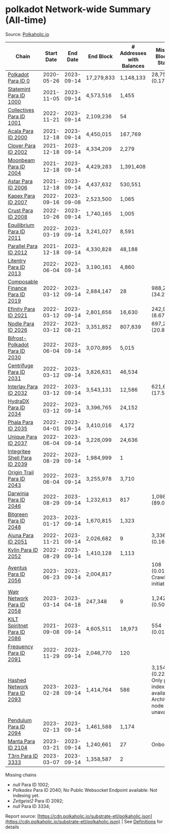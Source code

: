 # polkadot Network-wide Summary (All-time)

Source: [Polkaholic.io](https://polkaholic.io)


| Chain            | Start Date | End Date | End Block | # Addresses with Balances | Missing Blocks / Status |
| ---------------- | ---------- | ---------| --------- | ------------------------- | ----------------------- |
| [Polkadot Para ID 0](/polkadot/0-polkadot) | 2020-05-26 | 2023-09-14 | 17,279,833 |  1,148,133 | 28,752 (0.17%)  |
| [Statemint Para ID 1000](/polkadot/1000-statemint) | 2021-11-05 | 2023-09-14 | 4,573,516 |  1,455 |    |
| [Collectives Para ID 1001](/polkadot/1001-collectives) | 2022-11-21 | 2023-09-14 | 2,109,236 |  54 |    |
| [Acala Para ID 2000](/polkadot/2000-acala) | 2021-12-18 | 2023-09-14 | 4,450,015 |  167,769 |    |
| [Clover Para ID 2002](/polkadot/2002-clover) | 2021-12-18 | 2023-09-14 | 4,334,209 |  2,279 |    |
| [Moonbeam Para ID 2004](/polkadot/2004-moonbeam) | 2021-12-18 | 2023-09-14 | 4,429,283 |  1,391,408 |    |
| [Astar Para ID 2006](/polkadot/2006-astar) | 2021-12-18 | 2023-09-14 | 4,437,632 |  530,551 |    |
| [Kapex Para ID 2007](/polkadot/2007-kapex) | 2022-09-16 | 2023-09-08 | 2,523,500 |  1,065 |    |
| [Crust Para ID 2008](/polkadot/2008-crust) | 2022-10-26 | 2023-09-14 | 1,740,165 |  1,005 |    |
| [Equilibrium Para ID 2011](/polkadot/2011-equilibrium) | 2022-03-19 | 2023-09-14 | 3,241,027 |  8,591 |    |
| [Parallel Para ID 2012](/polkadot/2012-parallel) | 2021-12-18 | 2023-09-14 | 4,330,828 |  48,188 |    |
| [Litentry Para ID 2013](/polkadot/2013-litentry) | 2022-06-04 | 2023-09-14 | 3,190,161 |  4,860 |    |
| [Composable Finance Para ID 2019](/polkadot/2019-composable) | 2022-03-12 | 2023-09-14 | 2,884,147 |  28 | 988,228 (34.26%)  |
| [Efinity Para ID 2021](/polkadot/2021-efinity) | 2022-03-12 | 2023-09-14 | 2,801,656 |  16,630 | 242,949 (8.67%)  |
| [Nodle Para ID 2026](/polkadot/2026-nodle) | 2022-03-12 | 2023-08-21 | 3,351,852 |  807,839 | 697,249 (20.80%)  |
| [Bifrost-Polkadot Para ID 2030](/polkadot/2030-bifrost-dot) | 2022-06-04 | 2023-09-14 | 3,070,895 |  5,015 |    |
| [Centrifuge Para ID 2031](/polkadot/2031-centrifuge) | 2022-03-12 | 2023-09-14 | 3,826,631 |  46,534 |    |
| [Interlay Para ID 2032](/polkadot/2032-interlay) | 2022-03-12 | 2023-09-14 | 3,543,131 |  12,586 | 621,626 (17.54%)  |
| [HydraDX Para ID 2034](/polkadot/2034-hydradx) | 2022-03-12 | 2023-09-14 | 3,396,765 |  24,152 |    |
| [Phala Para ID 2035](/polkadot/2035-phala) | 2022-04-01 | 2023-09-14 | 3,410,016 |  4,172 |    |
| [Unique Para ID 2037](/polkadot/2037-unique) | 2022-06-04 | 2023-09-14 | 3,226,099 |  24,636 |    |
| [Integritee Shell Para ID 2039](/polkadot/2039-integritee-shell) | 2022-08-29 | 2023-09-14 | 1,984,999 |  1 |    |
| [Origin Trail Para ID 2043](/polkadot/2043-origintrail) | 2022-06-04 | 2023-09-14 | 3,255,978 |  3,710 |    |
| [Darwinia Para ID 2046](/polkadot/2046-darwinia) | 2022-08-29 | 2023-09-14 | 1,232,613 |  817 | 1,098,047 (89.08%)  |
| [Bitgreen Para ID 2048](/polkadot/2048-bitgreen) | 2023-01-17 | 2023-09-14 | 1,670,815 |  1,323 |    |
| [Ajuna Para ID 2051](/polkadot/2051-ajuna) | 2022-11-21 | 2023-09-14 | 2,026,682 |  9 | 3,336 (0.16%)  |
| [Kylin Para ID 2052](/polkadot/2052-kylin) | 2022-08-29 | 2023-09-14 | 1,410,128 |  1,113 |    |
| [Aventus Para ID 2056](/polkadot/2056-aventus) | 2023-06-23 | 2023-09-14 | 2,004,817 |   | 108 (0.01%) Crawling initiated |
| [Watr Network Para ID 2058](/polkadot/2058-watr) | 2023-03-14 | 2023-04-18 | 247,348 |  9 | 1,242 (0.50%)  |
| [KILT Spiritnet Para ID 2086](/polkadot/2086-kilt) | 2021-09-08 | 2023-09-14 | 4,605,511 |  18,973 | 554 (0.01%)  |
| [Frequency Para ID 2091](/polkadot/2091-frequency) | 2022-11-29 | 2023-09-14 | 2,046,770 |  120 |    |
| [Hashed Network Para ID 2093](/polkadot/2093-hashed) | 2023-02-28 | 2023-09-14 | 1,414,764 |  586 | 3,154 (0.22%) Only partial index available: Archive node unavailable |
| [Pendulum Para ID 2094](/polkadot/2094-pendulum) | 2023-02-13 | 2023-09-14 | 1,461,588 |  1,174 |    |
| [Manta Para ID 2104](/polkadot/2104-manta) | 2023-03-21 | 2023-09-14 | 1,240,661 |  27 |   Onboarding |
| [T3rn Para ID 3333](/polkadot/3333-t3rn) | 2023-03-07 | 2023-09-14 | 1,358,587 |  2 |    |

Missing chains


* *null* Para ID 1002; 
* *Polkadex* Para ID 2040; No Public Websocket Endpoint available: Not indexing yet.
* *Zeitgeist2* Para ID 2092; 
* *null* Para ID 3334; 

Report source: [https://cdn.polkaholic.io/substrate-etl/polkaholic.json](https://cdn.polkaholic.io/substrate-etl/polkaholic.json) | See [Definitions](/DEFINITIONS.md) for details
